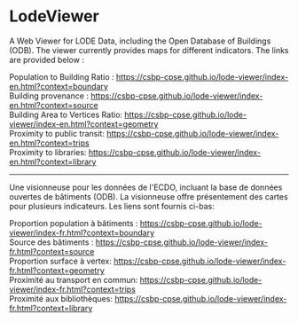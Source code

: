 # LodeViewer

A Web Viewer for LODE Data, including the Open Database of Buildings (ODB). The viewer currently provides maps for different indicators. The links are provided below :

Population to Building Ratio : https://csbp-cpse.github.io/lode-viewer/index-en.html?context=boundary<br>
Building provenance : https://csbp-cpse.github.io/lode-viewer/index-en.html?context=source<br>
Building Area to Vertices Ratio: https://csbp-cpse.github.io/lode-viewer/index-en.html?context=geometry<br>
Proximity to public transit: https://csbp-cpse.github.io/lode-viewer/index-en.html?context=trips<br>
Proximity to libraries: https://csbp-cpse.github.io/lode-viewer/index-en.html?context=library<br>

---------------------------------------------------------------------

Une visionneuse pour les données de l'ECDO, incluant la base de données ouvertes de bâtiments (ODB). La visionneuse offre présentement des cartes pour plusieurs indicateurs. Les liens sont fournis ci-bas:

Proportion population à bâtiments : https://csbp-cpse.github.io/lode-viewer/index-fr.html?context=boundary<br>
Source des bâtiments : https://csbp-cpse.github.io/lode-viewer/index-fr.html?context=source<br>
Proportion surface à vertex: https://csbp-cpse.github.io/lode-viewer/index-fr.html?context=geometry<br>
Proximité au transport en commun: https://csbp-cpse.github.io/lode-viewer/index-fr.html?context=trips<br>
Proximité aux bibliothèques: https://csbp-cpse.github.io/lode-viewer/index-fr.html?context=library<br>
